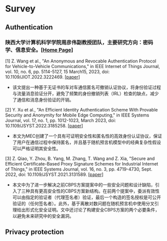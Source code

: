 # Survey



## Authentication
### 陕西大学计算机科学学院**周彦伟**副教授团队，主要研究方向：密码学、信息安全。[[Home Page]](https://ccs.snnu.edu.cn/info/1017/8712.htm)
[1] Z. Wang et al., "An Anonymous and Revocable Authentication Protocol for Vehicle-to-Vehicle Communications," in IEEE Internet of Things Journal, vol. 10, no. 6, pp. 5114-5127, 15 March15, 2023, doi: 10.1109/JIOT.2022.3222469. [[paper]](https://ieeexplore.ieee.org/document/9953072)
- 该文提出一种基于无证书的车对车通信匿名可撤销认证协议，将身份验证过程与流量消息验证分开，避免了频繁的身份撤销列表（IRL）检查的缺点，减少了通信和消息身份验证的开销。

[2] Y. Xu et al., "An Efficient Identity Authentication Scheme With Provable Security and Anonymity for Mobile Edge Computing," in IEEE Systems Journal, vol. 17, no. 1, pp. 1012-1023, March 2023, doi: 10.1109/JSYST.2022.3185258. [[paper]](https://ieeexplore.ieee.org/document/9820763)
- 本文为MEC创建了一个具有可证明安全性和匿名性的高效身份认证协议，保证了用户在通信过程中保持匿名，并且基于随机预言机模型中的经典复杂性假设可以严格证明其安全性。

[3] Z. Qiao, Y. Zhou, B. Yang, M. Zhang, T. Wang and Z. Xia, "Secure and Efficient Certificate-Based Proxy Signature Schemes for Industrial Internet of Things," in IEEE Systems Journal, vol. 16, no. 3, pp. 4719-4730, Sept. 2022, doi: 10.1109/JSYST.2021.3131589. [[paper]](https://ieeexplore.ieee.org/document/9652559)
- 本文中为了进一步解决之前CBPS方案提案中的一些安全问题和设计缺陷，引入了三种具有更高安全性的CBPS方案新结构。在前两个提案中，委派有效性可以由指定的验证者（代理签名者）验证，最后一个构造的签名授权是可公开验证的（任何签名者）。此外，基于离散对数问题在随机预言机中使用分叉引理给出形式化安全证明。文中还讨论了构建安全CBPS方案的两个必要条件，以避免未来研究中的安全漏洞。


## Privacy protection
